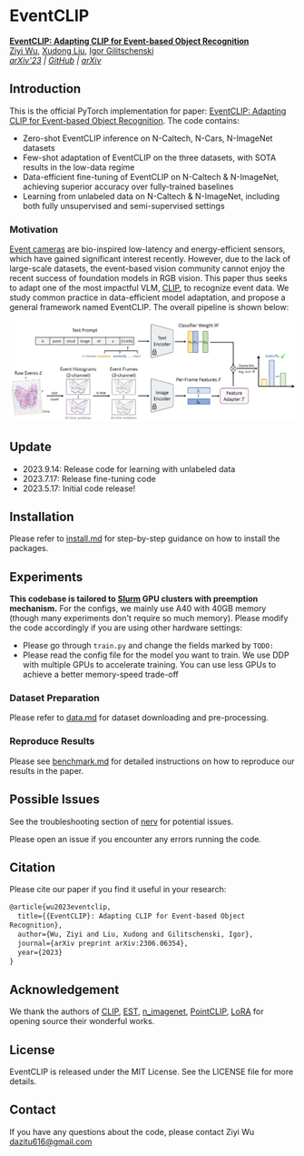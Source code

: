 # EventCLIP

[**EventCLIP: Adapting CLIP for Event-based Object Recognition**](https://github.com/Wuziyi616/EventCLIP)<br/>
[Ziyi Wu](https://wuziyi616.github.io/),
[Xudong Liu](https://www.linkedin.com/in/xudong-frank-liu-566513198/),
[Igor Gilitschenski](https://tisl.cs.utoronto.ca/author/igor-gilitschenski/)<br/>
_[arXiv'23](https://arxiv.org/abs/2306.06354) |
[GitHub](https://github.com/Wuziyi616/EventCLIP) |
[arXiv](https://arxiv.org/abs/2306.06354)_

## Introduction

This is the official PyTorch implementation for paper: [EventCLIP: Adapting CLIP for Event-based Object Recognition](https://arxiv.org/abs/2306.06354).
The code contains:

-   Zero-shot EventCLIP inference on N-Caltech, N-Cars, N-ImageNet datasets
-   Few-shot adaptation of EventCLIP on the three datasets, with SOTA results in the low-data regime
-   Data-efficient fine-tuning of EventCLIP on N-Caltech & N-ImageNet, achieving superior accuracy over fully-trained baselines
-   Learning from unlabeled data on N-Caltech & N-ImageNet, including both fully unsupervised and semi-supervised settings

### Motivation

[Event cameras](https://tub-rip.github.io/eventvision2023/#null) are bio-inspired low-latency and energy-efficient sensors, which have gained significant interest recently.
However, due to the lack of large-scale datasets, the event-based vision community cannot enjoy the recent success of foundation models in RGB vision.
This paper thus seeks to adapt one of the most impactful VLM, [CLIP](https://openai.com/research/clip), to recognize event data.
We study common practice in data-efficient model adaptation, and propose a general framework named EventCLIP.
The overall pipeline is shown below:

<p align="center"><img src="./assets/pipeline.png" alt="EventCLIP pipeline" width="800"/></p>

## Update

-   2023.9.14: Release code for learning with unlabeled data
-   2023.7.17: Release fine-tuning code
-   2023.5.17: Initial code release!

## Installation

Please refer to [install.md](docs/install.md) for step-by-step guidance on how to install the packages.

## Experiments

**This codebase is tailored to [Slurm](https://slurm.schedmd.com/documentation.html) GPU clusters with preemption mechanism.**
For the configs, we mainly use A40 with 40GB memory (though many experiments don't require so much memory).
Please modify the code accordingly if you are using other hardware settings:

-   Please go through `train.py` and change the fields marked by `TODO:`
-   Please read the config file for the model you want to train.
    We use DDP with multiple GPUs to accelerate training.
    You can use less GPUs to achieve a better memory-speed trade-off

### Dataset Preparation

Please refer to [data.md](docs/data.md) for dataset downloading and pre-processing.

### Reproduce Results

Please see [benchmark.md](docs/benchmark.md) for detailed instructions on how to reproduce our results in the paper.

## Possible Issues

See the troubleshooting section of [nerv](https://github.com/Wuziyi616/nerv#possible-issues) for potential issues.

Please open an issue if you encounter any errors running the code.

## Citation

Please cite our paper if you find it useful in your research:

```
@article{wu2023eventclip,
  title={{EventCLIP}: Adapting CLIP for Event-based Object Recognition},
  author={Wu, Ziyi and Liu, Xudong and Gilitschenski, Igor},
  journal={arXiv preprint arXiv:2306.06354},
  year={2023}
}
```

## Acknowledgement

We thank the authors of [CLIP](https://github.com/openai/CLIP), [EST](https://github.com/uzh-rpg/rpg_event_representation_learning), [n_imagenet](https://github.com/82magnolia/n_imagenet), [PointCLIP](https://github.com/ZrrSkywalker/PointCLIP), [LoRA](https://github.com/microsoft/LoRA) for opening source their wonderful works.

## License

EventCLIP is released under the MIT License. See the LICENSE file for more details.

## Contact

If you have any questions about the code, please contact Ziyi Wu dazitu616@gmail.com
